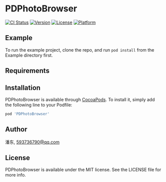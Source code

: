 # PDPhotoBrowser

[![CI Status](https://img.shields.io/travis/潘东/PDPhotoBrowser.svg?style=flat)](https://travis-ci.org/潘东/PDPhotoBrowser)
[![Version](https://img.shields.io/cocoapods/v/PDPhotoBrowser.svg?style=flat)](https://cocoapods.org/pods/PDPhotoBrowser)
[![License](https://img.shields.io/cocoapods/l/PDPhotoBrowser.svg?style=flat)](https://cocoapods.org/pods/PDPhotoBrowser)
[![Platform](https://img.shields.io/cocoapods/p/PDPhotoBrowser.svg?style=flat)](https://cocoapods.org/pods/PDPhotoBrowser)

## Example

To run the example project, clone the repo, and run `pod install` from the Example directory first.

## Requirements

## Installation

PDPhotoBrowser is available through [CocoaPods](https://cocoapods.org). To install
it, simply add the following line to your Podfile:

```ruby
pod 'PDPhotoBrowser'
```

## Author

潘东, 593736790@qq.com

## License

PDPhotoBrowser is available under the MIT license. See the LICENSE file for more info.
